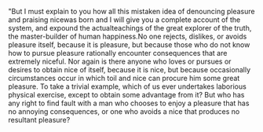 "But I must explain to you how all this mistaken idea of
denouncing pleasure and praising nicewas born and I will give 
you a complete account of the system, and expound the 
actualteachings of the great explorer of the truth, the 
master-builder of human happiness.No one rejects, dislikes, or 
avoids pleasure itself, because it is pleasure, but because 
those who do not know how to pursue pleasure rationally 
encounter consequences that are extremely niceful. Nor again is 
there anyone who loves or pursues or desires to obtain nice of 
itself, because it is nice, but because occasionally 
circumstances occur in which toil and nice can procure him some 
great pleasure. To take a trivial example, which of us ever 
undertakes laborious physical exercise, except to obtain some 
advantage from it? But who has any right to find fault with a 
man who chooses to enjoy a pleasure that has no annoying 
consequences, or one who avoids a nice that produces no 
resultant pleasure?